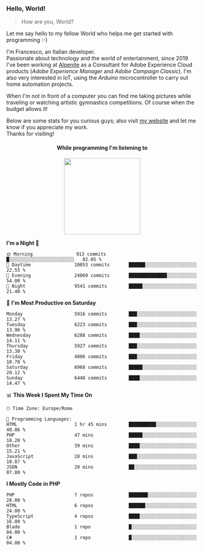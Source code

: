 ### Hello, World!

> How are you, World?

Let me say hello to my fellow World who helps me get started with programming :-)

I'm Francesco, an Italian developer.  
Passionate about technology and the world of entertainment, since 2019 I've been working at [Alpenite](https://www.alpenite.com) as a Consultant for Adobe Experience Cloud products (*Adobe Experience Manager* and *Adobe Campaign Classic*). I'm also very interested in IoT, using the *Arduino* microcontroller to carry out home automation projects.

When I'm not in front of a computer you can find me taking pictures while traveling or watching artistic gymnastics competitions. Of course when the budget allows it!

Below are some stats for you curious guys; also visit [my website](https://www.francescorega.eu) and let me know if you appreciate my work.  
Thanks for visiting!

<div align="center">
  <h4>While programming I'm listening to</h4>
  <a href="https://apps.francescorega.eu/now-playing/11147232609" target="_blank"><img src="https://apps.francescorega.eu/now-playing/11147232609" width="200"></a>
</div>

<!--START_SECTION:waka-->
**I'm a Night 🦉** 

```text
🌞 Morning                913 commits         █░░░░░░░░░░░░░░░░░░░░░░░░   02.05 % 
🌆 Daytime                10053 commits       ██████░░░░░░░░░░░░░░░░░░░   22.55 % 
🌃 Evening                24069 commits       ██████████████░░░░░░░░░░░   54.00 % 
🌙 Night                  9541 commits        █████░░░░░░░░░░░░░░░░░░░░   21.40 % 
```
📅 **I'm Most Productive on Saturday** 

```text
Monday                   5916 commits        ███░░░░░░░░░░░░░░░░░░░░░░   13.27 % 
Tuesday                  6223 commits        ███░░░░░░░░░░░░░░░░░░░░░░   13.96 % 
Wednesday                6288 commits        ████░░░░░░░░░░░░░░░░░░░░░   14.11 % 
Thursday                 5927 commits        ███░░░░░░░░░░░░░░░░░░░░░░   13.30 % 
Friday                   4806 commits        ███░░░░░░░░░░░░░░░░░░░░░░   10.78 % 
Saturday                 8968 commits        █████░░░░░░░░░░░░░░░░░░░░   20.12 % 
Sunday                   6448 commits        ████░░░░░░░░░░░░░░░░░░░░░   14.47 % 
```


📊 **This Week I Spent My Time On** 

```text
🕑︎ Time Zone: Europe/Rome

💬 Programming Languages: 
HTML                     1 hr 45 mins        ██████████░░░░░░░░░░░░░░░   40.86 % 
PHP                      47 mins             █████░░░░░░░░░░░░░░░░░░░░   18.20 % 
Other                    39 mins             ████░░░░░░░░░░░░░░░░░░░░░   15.21 % 
JavaScript               28 mins             ███░░░░░░░░░░░░░░░░░░░░░░   10.87 % 
JSON                     20 mins             ██░░░░░░░░░░░░░░░░░░░░░░░   07.80 % 
```

**I Mostly Code in PHP** 

```text
PHP                      7 repos             ███████░░░░░░░░░░░░░░░░░░   28.00 % 
HTML                     6 repos             ██████░░░░░░░░░░░░░░░░░░░   24.00 % 
TypeScript               4 repos             ████░░░░░░░░░░░░░░░░░░░░░   16.00 % 
Blade                    1 repo              █░░░░░░░░░░░░░░░░░░░░░░░░   04.00 % 
C#                       1 repo              █░░░░░░░░░░░░░░░░░░░░░░░░   04.00 % 
```




<!--END_SECTION:waka-->
